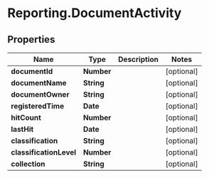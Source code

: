 # Reporting.DocumentActivity

## Properties
Name | Type | Description | Notes
------------ | ------------- | ------------- | -------------
**documentId** | **Number** |  | [optional] 
**documentName** | **String** |  | [optional] 
**documentOwner** | **String** |  | [optional] 
**registeredTime** | **Date** |  | [optional] 
**hitCount** | **Number** |  | [optional] 
**lastHit** | **Date** |  | [optional] 
**classification** | **String** |  | [optional] 
**classificationLevel** | **Number** |  | [optional] 
**collection** | **String** |  | [optional] 


